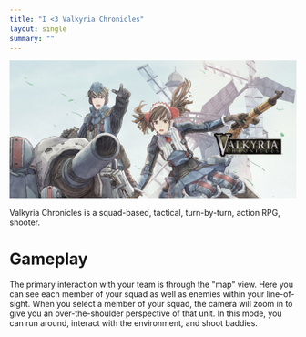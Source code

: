 ```yaml
---
title: "I <3 Valkyria Chronicles"
layout: single
summary: ""
---
```

![Valkyria](/images/posts/valkyria-chronicles.jpg)

Valkyria Chronicles is a squad-based, tactical, turn-by-turn, action RPG, shooter.

# Gameplay

The primary interaction with your team is through the "map" view. Here you can see each member of your squad as well as enemies within your line-of-sight. When you select a member of your squad, the camera will zoom in to give you an over-the-shoulder perspective of that unit. In this mode, you can run around, interact with the environment, and shoot baddies.